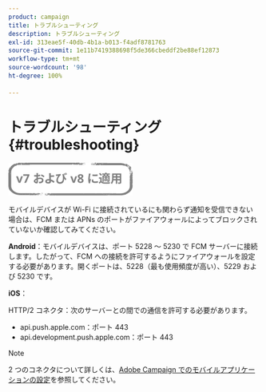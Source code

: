 ```yaml
---
product: campaign
title: トラブルシューティング
description: トラブルシューティング
exl-id: 313eae5f-40db-4b1a-b013-f4adf8781763
source-git-commit: 1e11b7419388698f5de366cbeddf2be88ef12873
workflow-type: tm+mt
source-wordcount: '98'
ht-degree: 100%

---
```


# トラブルシューティング{#troubleshooting}

![](../../assets/common.svg)

モバイルデバイスが Wi-Fi に接続されているにも関わらず通知を受信できない場合は、FCM または APNs のポートがファイアウォールによってブロックされていないか確認してみてください。

**Android**：モバイルデバイスは、ポート 5228 ～ 5230 で FCM サーバーに接続します。したがって、FCM への接続を許可するようにファイアウォールを設定する必要があります。開くポートは、5228（最も使用頻度が高い）、5229 および 5230 です。

**iOS**：

HTTP/2 コネクタ：次のサーバーとの間での通信を許可する必要があります。

* api.push.apple.com：ポート 443
* api.development.push.apple.com：ポート 443

>[!NOTE]
>
>2 つのコネクタについて詳しくは、[Adobe Campaign でのモバイルアプリケーションの設定](configuring-the-mobile-application.md)を参照してください。
